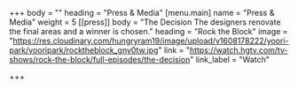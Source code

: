 +++
body = ""
heading = "Press & Media"
[menu.main]
name = "Press & Media"
weight = 5
[[press]]
body = "The Decision The designers renovate the final areas and a winner is chosen."
heading = "Rock the Block"
image = "https://res.cloudinary.com/hungryram19/image/upload/v1608178222/yoori-park/yooripark/rocktheblock_gny0tw.jpg"
link = "https://watch.hgtv.com/tv-shows/rock-the-block/full-episodes/the-decision"
link_label = "Watch"

+++

